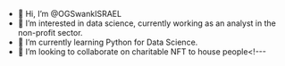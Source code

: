 - 👋 Hi, I’m @OGSwankISRAEL
- 👀 I’m interested in data science, currently working as an analyst in the non-profit sector.
- 🌱 I’m currently learning Python for Data Science.
- 💞️ I’m looking to collaborate on charitable NFT to house people<!---
